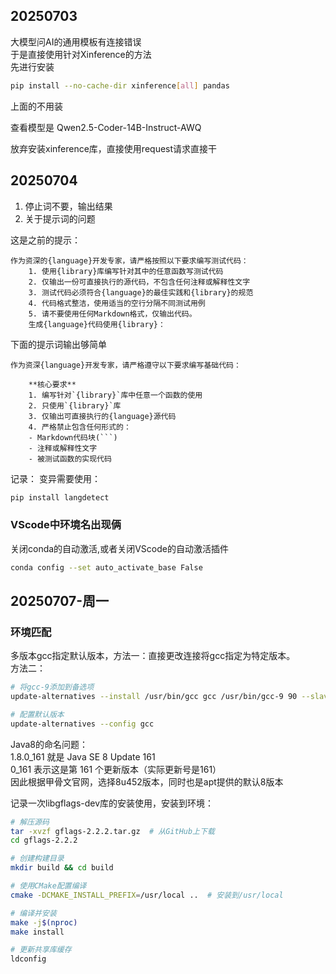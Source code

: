 ## 20250703

大模型问AI的通用模板有连接错误  
于是直接使用针对Xinference的方法  
先进行安装  
```bash
pip install --no-cache-dir xinference[all] pandas
```
上面的不用装

查看模型是 Qwen2.5-Coder-14B-Instruct-AWQ  

放弃安装xinference库，直接使用request请求直接干  

## 20250704
1. 停止词不要，输出结果  
2. 关于提示词的问题

这是之前的提示：
```
作为资深的{language}开发专家，请严格按照以下要求编写测试代码：
    1. 使用{library}库编写针对其中的任意函数写测试代码
    2. 仅输出一份可直接执行的源代码，不包含任何注释或解释性文字
    3. 测试代码必须符合{language}的最佳实践和{library}的规范
    4. 代码格式整洁，使用适当的空行分隔不同测试用例
    5. 请不要使用任何Markdown格式，仅输出代码。
    生成{language}代码使用{library}：
```


下面的提示词输出够简单
```
作为资深{language}开发专家，请严格遵守以下要求编写基础代码：

    **核心要求**
    1. 编写针对`{library}`库中任意一个函数的使用
    2. 只使用`{library}`库
    3. 仅输出可直接执行的{language}源代码
    4. 严格禁止包含任何形式的：
    - Markdown代码块(```)
    - 注释或解释性文字
    - 被测试函数的实现代码
```

记录：
变异需要使用：
```bash
pip install langdetect
```

### VScode中环境名出现俩
关闭conda的自动激活,或者关闭VScode的自动激活插件
```bash
conda config --set auto_activate_base False
```

## 20250707-周一

### 环境匹配  
多版本gcc指定默认版本，方法一：直接更改连接将gcc指定为特定版本。  
方法二： 
```bash
# 将gcc-9添加到备选项​
update-alternatives --install /usr/bin/gcc gcc /usr/bin/gcc-9 90 --slave /usr/bin/g++ g++ /usr/bin/g++-9

# 配置默认版本
update-alternatives --config gcc
```
  
Java8的命名问题：  
1.8.0_161 就是 ​​Java SE 8 Update 161​​  
0_161 表示这是第 161 个更新版本（实际更新号是161）  
因此根据甲骨文官网，选择8u452版本，同时也是apt提供的默认8版本  


记录一次libgflags-dev库的安装使用，安装到环境：
```bash
# 解压源码
tar -xvzf gflags-2.2.2.tar.gz  # 从GitHub上下载
cd gflags-2.2.2

# 创建构建目录
mkdir build && cd build

# 使用CMake配置编译
cmake -DCMAKE_INSTALL_PREFIX=/usr/local ..  # 安装到/usr/local

# 编译并安装
make -j$(nproc)
make install

# 更新共享库缓存
ldconfig
```

